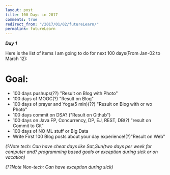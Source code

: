 ```yaml
---
layout: post
title: 100 Days in 2017 
comments: true
redirect_from: "/2017/01/02/futureLearn/"
permalink: futureLearn
---
```


***Day 1***

Here is the list of items I am going to do for next 100 days(From Jan-02 to March 12):
# Goal:

- 100 days pushups(??) "Result on Blog with Photo"
- 100 days of MOOC(?) "Result on Blog"
- 100 days of prayer and Yoga(5 min)(??) "Result on Blog with or wo Photo"
- 100 days commit on DSA? ("Result on Github")
- 100 days on Java FP, Concurrency, DP, EJ, REST, DB(?) "result on Commit to Git"
- 100 days of NO ML stuff or Big Data
- Write First 100 Blog posts about your day experience!(?)"Result on Web"

*(?Note tech: Can have cheat days like Sat,Sun(two days per week for computer and? programming based goals or exception during sick or on vacation)*

*(??Note Non-tech: Can have exception during sick)*